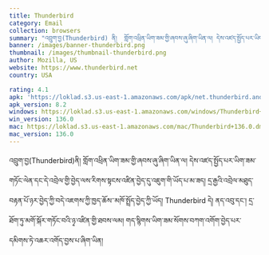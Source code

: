 ```yaml
---
title: Thunderbird
category: Email
collection: browsers
summary: "འབྲུག་བྱ(Thunderbird) ནི།  གློག་འཕྲིན་ཡིག་ཟམ་གྱི་ཞབས་ཞུ་ཞིག་ཡིན་ལ། དེས་འཛད་སྤྱོད་པར་ཡིག་ཟམ་གཏོང་ལེན་དང་དེ་འབྲེལ་གྱི་བྱེད་ལས་རིགས་སྟངས་འཛིན་བྱེད་དུ་འཇུག་གི་ཡོད་པ་མ་ཟད། དྲ་རྒྱའི་འབྲེལ་མཐུད་བརྟན་པོ་ཉར་བྱེད་ཀྱི་བདེ་འཇགས་ཀྱི་ཁྱད་ཆོས་་མཁོ་སྤྲོད་བྱེད་ཀྱི་ཡོད། Thunderbird དེ། ནད་འབུ་དང་། དྲ་ཐོག་ཏུ་མགོ་སྐོར་གཏོང་བའི་ཉྭ་འཛིན་གྱི་ཐབས་ལམ། གད་སྙིགས་ཡིག་ཟམ་སོགས་བཀག་འགོག་བྱེད་པར་དམིགས་ཏེ་འཆར་འགོད་བྱས་པ་ཞིག་ཡིན།"
banner: /images/banner-thunderbird.png
thumbnail: /images/thumbnail-thunderbird.png
author: Mozilla, US
website: https://www.thunderbird.net
country: USA

rating: 4.1
apk: 'https://loklad.s3.us-east-1.amazonaws.com/apk/net.thunderbird.android_8.apk'
apk_version: 8.2
windows: https://loklad.s3.us-east-1.amazonaws.com/windows/Thunderbird+Setup+136.0.exe
win_version: 136.0
mac: https://loklad.s3.us-east-1.amazonaws.com/mac/Thunderbird+136.0.dmg
mac_version: 136.0
---
```

འབྲུག་བྱ(Thunderbird)ནི།  གློག་འཕྲིན་ཡིག་ཟམ་གྱི་ཞབས་ཞུ་ཞིག་ཡིན་ལ། དེས་འཛད་སྤྱོད་པར་ཡིག་ཟམ་གཏོང་ལེན་དང་དེ་འབྲེལ་གྱི་བྱེད་ལས་རིགས་སྟངས་འཛིན་བྱེད་དུ་འཇུག་གི་ཡོད་པ་མ་ཟད། དྲ་རྒྱའི་འབྲེལ་མཐུད་བརྟན་པོ་ཉར་བྱེད་ཀྱི་བདེ་འཇགས་ཀྱི་ཁྱད་ཆོས་་མཁོ་སྤྲོད་བྱེད་ཀྱི་ཡོད། Thunderbird དེ། ནད་འབུ་དང་། དྲ་ཐོག་ཏུ་མགོ་སྐོར་གཏོང་བའི་ཉྭ་འཛིན་གྱི་ཐབས་ལམ། གད་སྙིགས་ཡིག་ཟམ་སོགས་བཀག་འགོག་བྱེད་པར་དམིགས་ཏེ་འཆར་འགོད་བྱས་པ་ཞིག་ཡིན།